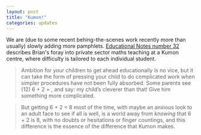 ```yaml
---
layout: post
title: "Kumon!"
categories: updates
---
```

We are (due to some recent behing-the-scenes work recently more than usually) slowly adding more pamphlets. [Educational Notes number 32](/la/educn032.html) describes
Brian's foray into private sector maths teaching at a Kumon centre, where difficulty is tailored to each individual student.

> Ambition for your children to get ahead educationally is no vice, but it can take the form of pressing your child to do complicated work when simpler procedures have not been fully absorbed. Some parents see (12) 6 + 2 = , and say: my child’s cleverer than that! Give him something more complicated.

> But getting 6 + 2 = 8 most of the time, with maybe an anxious look to an adult face to see if all is well, is a world away from *knowing* that 6 + 2 is 8, with no doubts or hesitations or finger countings, and this difference is the essence of the difference that Kumon makes.
